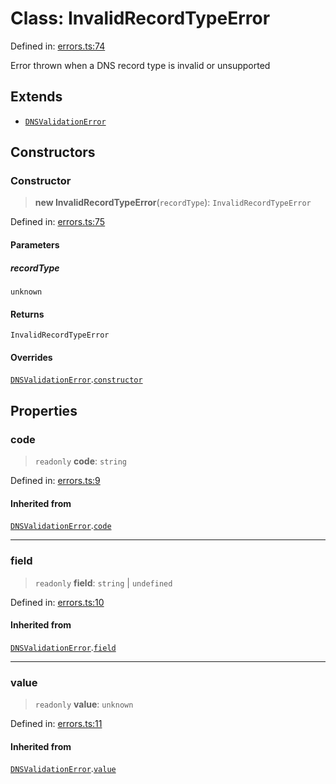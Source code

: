 # Class: InvalidRecordTypeError

Defined in: [errors.ts:74](https://github.com/Nick2bad4u/dnsValidator/blob/main/src/errors.ts#L74)

Error thrown when a DNS record type is invalid or unsupported

## Extends

- [`DNSValidationError`](DNSValidationError.md)

## Constructors

### Constructor

> **new InvalidRecordTypeError**(`recordType`): `InvalidRecordTypeError`

Defined in: [errors.ts:75](https://github.com/Nick2bad4u/dnsValidator/blob/main/src/errors.ts#L75)

#### Parameters

##### recordType

`unknown`

#### Returns

`InvalidRecordTypeError`

#### Overrides

[`DNSValidationError`](DNSValidationError.md).[`constructor`](DNSValidationError.md#constructor)

## Properties

### code

> `readonly` **code**: `string`

Defined in: [errors.ts:9](https://github.com/Nick2bad4u/dnsValidator/blob/main/src/errors.ts#L9)

#### Inherited from

[`DNSValidationError`](DNSValidationError.md).[`code`](DNSValidationError.md#code)

***

### field

> `readonly` **field**: `string` \| `undefined`

Defined in: [errors.ts:10](https://github.com/Nick2bad4u/dnsValidator/blob/main/src/errors.ts#L10)

#### Inherited from

[`DNSValidationError`](DNSValidationError.md).[`field`](DNSValidationError.md#field)

***

### value

> `readonly` **value**: `unknown`

Defined in: [errors.ts:11](https://github.com/Nick2bad4u/dnsValidator/blob/main/src/errors.ts#L11)

#### Inherited from

[`DNSValidationError`](DNSValidationError.md).[`value`](DNSValidationError.md#value)

